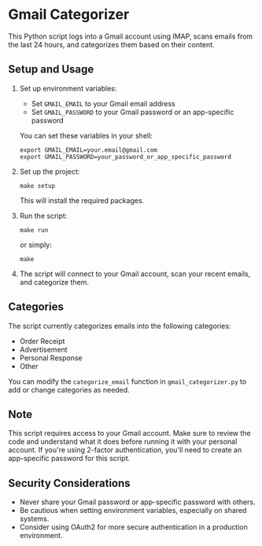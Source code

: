 # Gmail Categorizer

This Python script logs into a Gmail account using IMAP, scans emails from the last 24 hours, and categorizes them based on their content.

## Setup and Usage

1. Set up environment variables:
   - Set `GMAIL_EMAIL` to your Gmail email address
   - Set `GMAIL_PASSWORD` to your Gmail password or an app-specific password

   You can set these variables in your shell:
   ```
   export GMAIL_EMAIL=your.email@gmail.com
   export GMAIL_PASSWORD=your_password_or_app_specific_password
   ```

2. Set up the project:
   ```
   make setup
   ```
   This will install the required packages.

3. Run the script:
   ```
   make run
   ```
   or simply:
   ```
   make
   ```

4. The script will connect to your Gmail account, scan your recent emails, and categorize them.

## Categories

The script currently categorizes emails into the following categories:
- Order Receipt
- Advertisement
- Personal Response
- Other

You can modify the `categorize_email` function in `gmail_categorizer.py` to add or change categories as needed.

## Note

This script requires access to your Gmail account. Make sure to review the code and understand what it does before running it with your personal account. If you're using 2-factor authentication, you'll need to create an app-specific password for this script.

## Security Considerations

- Never share your Gmail password or app-specific password with others.
- Be cautious when setting environment variables, especially on shared systems.
- Consider using OAuth2 for more secure authentication in a production environment.
